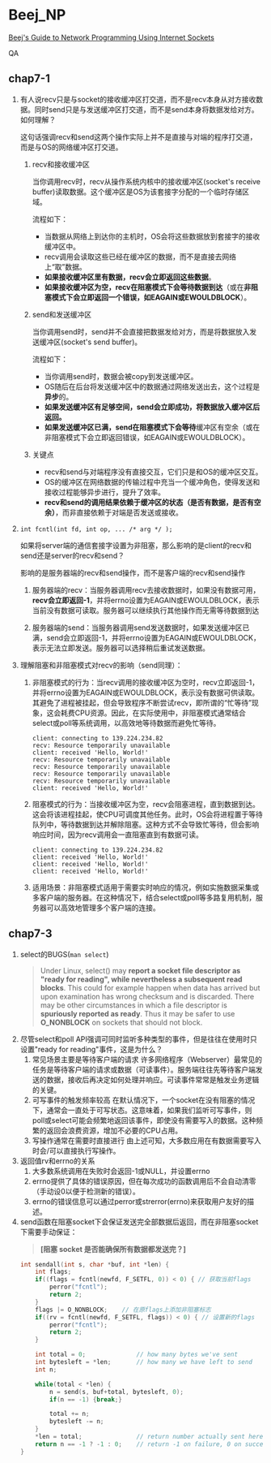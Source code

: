 # Beej_NP
[Beej's Guide to Network Programming Using Internet Sockets](https://beej.us/guide/bgnet/)

QA

## chap7-1
1. 有人说recv只是与socket的接收缓冲区打交道，而不是recv本身从对方接收数据。同时send只是与发送缓冲区打交道，而不是send本身将数据发给对方。如何理解？

    这句话强调recv和send这两个操作实际上并不是直接与对端的程序打交道，而是与OS的网络缓冲区打交道。
    1. recv和接收缓冲区
    
        当你调用recv时，recv从操作系统内核中的接收缓冲区(socket's receive buffer)读取数据。这个缓冲区是OS为该套接字分配的一个临时存储区域。

        流程如下：
        - 当数据从网络上到达你的主机时，OS会将这些数据放到套接字的接收缓冲区中。
        - recv调用会读取这些已经在缓冲区的数据，而不是直接去网络上“取”数据。
        - **如果接收缓冲区里有数据，recv会立即返回这些数据**。
        - **如果接收缓冲区为空，recv在阻塞模式下会等待数据到达**（或在**非阻塞模式下会立即返回一个错误，如EAGAIN或EWOULDBLOCK**）。

    2. send和发送缓冲区

        当你调用send时，send并不会直接把数据发给对方，而是将数据放入发送缓冲区(socket's send buffer)。

        流程如下：
        - 当你调用send时，数据会被copy到发送缓冲区。
        - OS随后在后台将发送缓冲区中的数据通过网络发送出去，这个过程是**异步**的。
        - **如果发送缓冲区有足够空间，send会立即成功，将数据放入缓冲区后返回。**
        - **如果发送缓冲区已满，send在阻塞模式下会等待**缓冲区有空余（或在非阻塞模式下会立即返回错误，如EAGAIN或EWOULDBLOCK）。

    3. 关键点
        - recv和send与对端程序没有直接交互，它们只是和OS的缓冲区交互。
        - OS的缓冲区在网络数据的传输过程中充当一个缓冲角色，使得发送和接收过程能够异步进行，提升了效率。
        - **recv和send的调用结果依赖于缓冲区的状态（是否有数据，是否有空余）**，而非直接依赖于对端是否发送或接收。
2. `int fcntl(int fd, int op, ... /* arg */ );`
        
    如果将server端的通信套接字设置为非阻塞，那么影响的是client的recv和send还是server的recv和send？
        
    影响的是服务器端的recv和send操作，而不是客户端的recv和send操作
    1. 服务器端的recv：当服务器调用recv去接收数据时，如果没有数据可用，**recv会立即返回-1**，并将errno设置为EAGAIN或EWOULDBLOCK，表示当前没有数据可读取。服务器可以继续执行其他操作而无需等待数据到达

    2. 服务器端的send：当服务器调用send发送数据时，如果发送缓冲区已满，send会立即返回-1，并将errno设置为EAGAIN或EWOULDBLOCK，表示无法立即发送。服务器可以选择稍后重试发送数据。

3. 理解阻塞和非阻塞模式对recv的影响（send同理）：
    1. 非阻塞模式的行为：当recv调用的接收缓冲区为空时，recv立即返回-1，并将errno设置为EAGAIN或EWOULDBLOCK，表示没有数据可供读取。其避免了进程被挂起，但会导致程序不断尝试recv，即所谓的“忙等待”现象，这会耗费CPU资源。因此，在实际使用中，非阻塞模式通常结合select或poll等系统调用，以高效地等待数据而避免忙等待。
        ```shell
        client: connecting to 139.224.234.82
        recv: Resource temporarily unavailable
        client: received 'Hello, World!'
        recv: Resource temporarily unavailable
        recv: Resource temporarily unavailable
        recv: Resource temporarily unavailable
        recv: Resource temporarily unavailable
        client: received 'Hello, World!'
        ```
    2. 阻塞模式的行为：当接收缓冲区为空，recv会阻塞进程，直到数据到达。这会将该进程挂起，使CPU可调度其他任务。此时，OS会将进程置于等待队列中，等待数据到达并解除阻塞。这种方式不会导致忙等待，但会影响响应时间，因为recv调用会一直阻塞直到有数据可读。
        ```shell
        client: connecting to 139.224.234.82
        client: received 'Hello, World!'
        client: received 'Hello, World!'
        client: received 'Hello, World!'
        ```
    3. 适用场景：非阻塞模式适用于需要实时响应的情况，例如实施数据采集或多客户端的服务器。在这种情况下，结合select或poll等多路复用机制，服务器可以高效地管理多个客户端的连接。
## chap7-3
1. select的BUGS(`man select`)
    >Under Linux, select() may **report a socket file descriptor as "ready for reading", while  nevertheless  a subsequent  read  blocks**. This could for example happen when data has arrived but upon examination has wrong checksum and is discarded. There may be other circumstances in which a file descriptor is  **spuriously reported as ready**. Thus it may be safer to use **O_NONBLOCK** on sockets that should not block.
2. 尽管select和poll API强调可同时监听多种类型的事件，但是往往在使用时只设置"ready for reading"事件，这是为什么？
    1. 常见场景主要是等待客户端的请求
        许多网络程序（Webserver）最常见的任务是等待客户端的请求或数据（可读事件）。服务端往往先等待客户端发送的数据，接收后再决定如何处理并响应。可读事件常常是触发业务逻辑的关键。
    2. 可写事件的触发频率较高
        在默认情况下，一个socket在没有阻塞的情况下，通常会一直处于可写状态。这意味着，如果我们监听可写事件，则poll或select可能会频繁地返回该事件，即使没有需要写入的数据。这种频繁的返回会浪费资源，增加不必要的CPU占用。
    3. 写操作通常在需要时直接进行
        由上述可知，大多数应用在有数据需要写入时会/可以直接执行写操作。
3. 返回值rv和errno的关系
    1. 大多数系统调用在失败时会返回-1或NULL，并设置errno
    2. errno提供了具体的错误原因，但在每次成功的函数调用后不会自动清零（手动设0以便于检测新的错误）。
    3. errno的错误信息可以通过perror或strerror(errno)来获取用户友好的描述。
4. send函数在阻塞socket下会保证发送完全部数据后返回，而在非阻塞socket下需要手动保证：
    > **[阻塞 socket 是否能确保所有数据都发送完？]**
    ```cpp
    int sendall(int s, char *buf, int *len) {
        int flags;
        if((flags = fcntl(newfd, F_SETFL, 0)) < 0) { // 获取当前flags
            perror("fcntl");
            return 2;
        }
        flags |= O_NONBLOCK;    // 在原flags上添加非阻塞标志
        if((rv = fcntl(newfd, F_SETFL, flags)) < 0) { // 设置新的flags
            perror("fcntl");
            return 2;
        }

        int total = 0;              // how many bytes we've sent 
        int bytesleft = *len;       // how many we have left to send 
        int n;

        while(total < *len) {
            n = send(s, buf+total, bytesleft, 0);
            if(n == -1) {break;}

            total += n;
            bytesleft -= n;
        }
        *len = total;               // return number actually sent here 
        return n == -1 ? -1 : 0;    // return -1 on failure, 0 on success
    }
    ```


